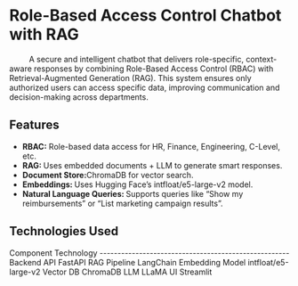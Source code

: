 <h1> Role-Based Access Control Chatbot with RAG </h1>

<div>   
  <p>&nbsp&nbsp&nbsp&nbsp&nbsp&nbsp&nbsp&nbsp A secure and intelligent chatbot that delivers role-specific, context-aware responses by combining Role-Based Access Control (RBAC) with Retrieval-Augmented Generation (RAG). This system ensures only authorized users can access specific data, improving communication and decision-making across departments.</p>

<h2>Features</h2>
<ul>
  <li><b>RBAC:</b> Role-based data access for HR, Finance, Engineering, C-Level, etc.</li>
  <li><b>RAG: </b> Uses embedded documents + LLM to generate smart responses.</li>
  <li><b>Document Store:</b>ChromaDB for vector search.</li>
  <li><b> Embeddings: </b> Uses Hugging Face’s intfloat/e5-large-v2 model.</li>
  <li><b>Natural Language Queries: </b> Supports queries like “Show my reimbursements” or “List marketing campaign results”.</li>
</ul>
<h2> Technologies Used</h2>
Component                             	Technology
-----------------------------------------------------
Backend API	                            FastAPI
RAG Pipeline                           	LangChain
Embedding Model	                        intfloat/e5-large-v2
Vector DB                              	ChromaDB 
LLM	                                    LLaMA
UI                                      Streamlit
